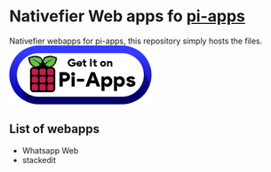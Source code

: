 # Nativefier Web apps fo [pi-apps](https://github.com/botspot/pi-apps/)
Nativefier webapps for pi-apps,
this repository simply hosts the files.<br>
[![badge](https://github.com/Botspot/pi-apps/blob/master/icons/badge.png?raw=true)](https://github.com/Botspot/pi-apps)

## List of webapps
- Whatsapp Web
- stackedit
